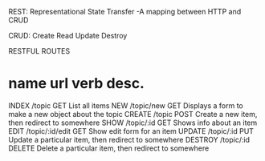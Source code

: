 REST: Representational State Transfer
        -A mapping between HTTP and CRUD

CRUD: Create Read Update Destroy

RESTFUL ROUTES 

name        url                 verb        desc.
==================================================================================================
INDEX       /topic              GET         List all items
NEW         /topic/new          GET         Displays a form to make a new object about the topic 
CREATE      /topic              POST        Create a new item, then redirect to somewhere
SHOW        /topic/:id          GET         Shows info about an item
EDIT        /topic/:id/edit     GET         Show edit form for an item
UPDATE      /topic/:id          PUT         Update a particular item, then redirect to somewhere
DESTROY     /topic/:id          DELETE      Delete a particular item, then redirect to somewhere       